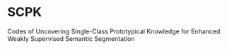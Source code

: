 # SCPK
Codes of Uncovering Single-Class Prototypical Knowledge for Enhanced Weakly Supervised Semantic Segmentation

